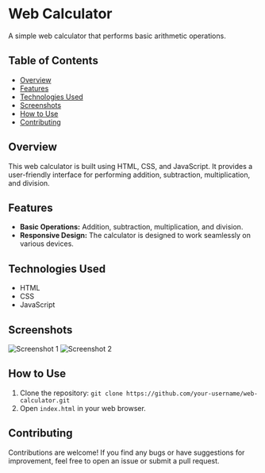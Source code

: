 # Web Calculator

A simple web calculator that performs basic arithmetic operations.

## Table of Contents
- [Overview](#overview)
- [Features](#features)
- [Technologies Used](#technologies-used)
- [Screenshots](#screenshots)
- [How to Use](#how-to-use)
- [Contributing](#contributing)

## Overview
This web calculator is built using HTML, CSS, and JavaScript. It provides a user-friendly interface for performing addition, subtraction, multiplication, and division.

## Features
- **Basic Operations:** Addition, subtraction, multiplication, and division.
- **Responsive Design:** The calculator is designed to work seamlessly on various devices.

## Technologies Used
- HTML
- CSS
- JavaScript


## Screenshots
![Screenshot 1](insert_screenshot1_link_here)
![Screenshot 2](insert_screenshot2_link_here)

## How to Use
1. Clone the repository: `git clone https://github.com/your-username/web-calculator.git`
2. Open `index.html` in your web browser.

## Contributing
Contributions are welcome! If you find any bugs or have suggestions for improvement, feel free to open an issue or submit a pull request.

